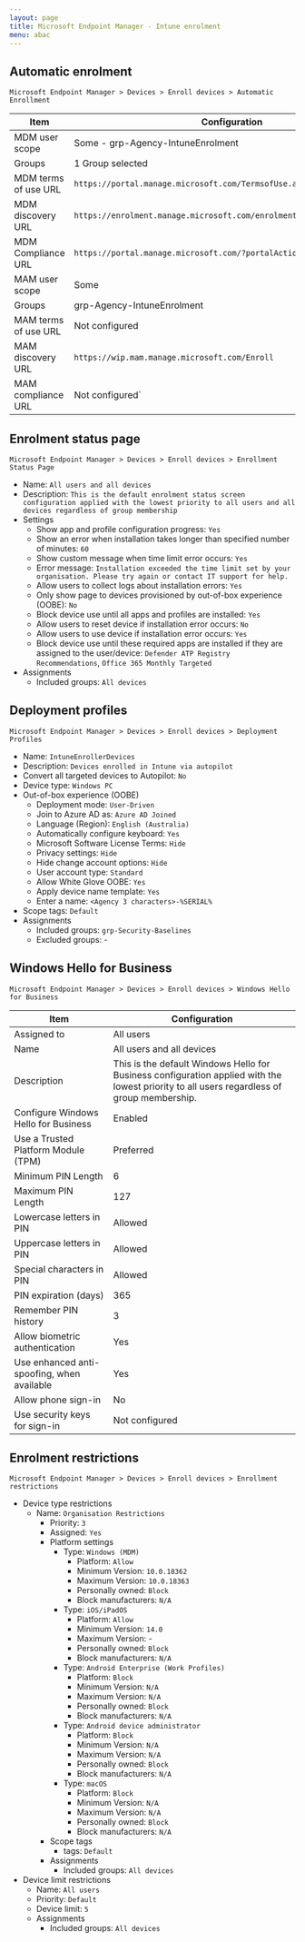 ```yaml
---
layout: page
title: Microsoft Endpoint Manager - Intune enrolment
menu: abac
---
```


## Automatic enrolment

`Microsoft Endpoint Manager > Devices > Enroll devices > Automatic Enrollment`

Item | Configuration
--- | ---
MDM user scope | Some - grp-Agency-IntuneEnrolment
Groups | 1 Group selected
MDM terms of use URL | `https://portal.manage.microsoft.com/TermsofUse.aspx`
MDM discovery URL | `https://enrolment.manage.microsoft.com/enrolmentserver/discovery.svc`
MDM Compliance URL | `https://portal.manage.microsoft.com/?portalAction=Compliance`
MAM user scope | Some
Groups | grp-Agency-IntuneEnrolment
MAM terms of use URL | Not configured
MAM discovery URL | `https://wip.mam.manage.microsoft.com/Enroll`
MAM compliance URL | Not configured`

## Enrolment status page

`Microsoft Endpoint Manager > Devices > Enroll devices > Enrollment Status Page`

* Name: `All users and all devices`
* Description: `This is the default enrolment status screen configuration applied with the lowest priority to all users and all devices regardless of group membership`
* Settings
  * Show app and profile configuration progress: `Yes`
  * Show an error when installation takes longer than specified number of minutes: `60`
  * Show custom message when time limit error occurs: `Yes`
  * Error message: `Installation exceeded the time limit set by your organisation. Please try again or contact IT support for help.`
  * Allow users to collect logs about installation errors: `Yes`
  * Only show page to devices provisioned by out-of-box experience (OOBE): `No`
  * Block device use until all apps and profiles are installed: `Yes`
  * Allow users to reset device if installation error occurs: `No`
  * Allow users to use device if installation error occurs: `Yes`
  * Block device use until these required apps are installed if they are assigned to the user/device: `Defender ATP Registry Recommendations`, `Office 365 Monthly Targeted`
* Assignments
  * Included groups: `All devices`

## Deployment profiles

`Microsoft Endpoint Manager > Devices > Enroll devices > Deployment Profiles`

* Name: `IntuneEnrollerDevices`
* Description: `Devices enrolled in Intune via autopilot`
* Convert all targeted devices to Autopilot: `No`
* Device type: `Windows PC`
* Out-of-box experience (OOBE)
  * Deployment mode: `User-Driven`
  * Join to Azure AD as: `Azure AD Joined`
  * Language (Region): `English (Australia)`
  * Automatically configure keyboard: `Yes`
  * Microsoft Software License Terms: `Hide`
  * Privacy settings: `Hide`
  * Hide change account options: `Hide`
  * User account type: `Standard`
  * Allow White Glove OOBE: `Yes`
  * Apply device name template: `Yes`
  * Enter a name: `<Agency 3 characters>-%SERIAL%`
* Scope tags: `Default`
* Assignments
  * Included groups: `grp-Security-Baselines`
  * Excluded groups: -

## Windows Hello for Business

`Microsoft Endpoint Manager > Devices > Enroll devices > Windows Hello for Business`

Item | Configuration
--- | ---
Assigned to | All users
Name | All users and all devices
Description | This is the default Windows Hello for Business configuration applied with the lowest priority to all users regardless of group membership.
Configure Windows Hello for Business | Enabled
Use a Trusted Platform Module (TPM) | Preferred
Minimum PIN Length | 6
Maximum PIN Length | 127
Lowercase letters in PIN | Allowed
Uppercase letters in PIN | Allowed
Special characters in PIN | Allowed
PIN expiration (days) | 365
Remember PIN history | 3
Allow biometric authentication | Yes
Use enhanced anti-spoofing, when available | Yes
Allow phone sign-in | No
Use security keys for sign-in | Not configured

## Enrolment restrictions

`Microsoft Endpoint Manager > Devices > Enroll devices > Enrollment restrictions`

* Device type restrictions
  * Name: `Organisation Restrictions`
    * Priority: `3`
    * Assigned: `Yes`
    * Platform settings
      * Type: `Windows (MDM)`
        * Platform: `Allow`
        * Minimum Version: `10.0.18362`
        * Maximum Version: `10.0.18363`
        * Personally owned: `Block`
        * Block manufacturers: `N/A`
      * Type: `iOS/iPadOS`
        * Platform: `Allow`
        * Minimum Version: `14.0`
        * Maximum Version: -
        * Personally owned: `Block`
        * Block manufacturers: `N/A`
      * Type: `Android Enterprise (Work Profiles)`
        * Platform: `Block`
        * Minimum Version: `N/A`
        * Maximum Version: `N/A`
        * Personally owned: `Block`
        * Block manufacturers: `N/A`
      * Type: `Android device administrator`
        * Platform: `Block`
        * Minimum Version: `N/A`
        * Maximum Version: `N/A`
        * Personally owned: `Block`
        * Block manufacturers: `N/A`
      * Type: `macOS`
        * Platform: `Block`
        * Minimum Version: `N/A`
        * Maximum Version: `N/A`
        * Personally owned: `Block`
        * Block manufacturers: `N/A`
    * Scope tags
      * tags: `Default`
    * Assignments
      * Included groups: `All devices`
* Device limit restrictions
  * Name: `All users`
  * Priority: `Default`
  * Device limit: `5`
  * Assignments
    * Included groups: `All devices`